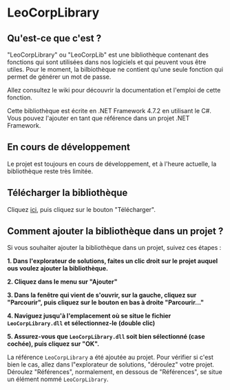 # LeoCorpLibrary
## Qu'est-ce que c'est ?
"LeoCorpLibrary" ou "LeoCorpLib" est une bibliothèque contenant des fonctions qui sont utilisées dans nos logiciels et qui peuvent vous être utiles. Pour le moment, la bilbiothèque ne contient qu'une seule fonction qui permet de générer un mot de passe.

Allez consultez le wiki pour découvrir la documentation et l'emploi de cette fonction.

Cette bibliothèque est écrite en .NET Framework 4.7.2 en utilisant le C#.
Vous pouvez l'ajouter en tant que référence dans un projet .NET Framework.

## En cours de développement
Le projet est toujours en cours de développement, et à l'heure actuelle, la bibliothèque reste très limitée.

## Télécharger la bibliothèque
Cliquez [ici](https://github.com/Leo-Corporation/LeoCorpLibrary/blob/master/LeoCorpLibrary/bin/Release/LeoCorpLibrary.dll), puis cliquez sur le bouton "Télécharger".

## Comment ajouter la bibliothèque dans un projet ?
Si vous souhaiter ajouter la bibliothèque dans un projet, suivez ces étapes :

**1. Dans l'explorateur de solutions, faites un clic droit sur le projet auquel ous voulez ajouter la bibliothèque.**

**2. Cliquez dans le menu sur "Ajouter"**

**3. Dans la fenêtre qui vient de s'ouvrir, sur la gauche, cliquez sur "Parcourir", puis cliquez sur le bouton en bas à droite "Parcourir..."**

**4. Naviguez jusqu'à l'emplacement où se situe le fichier `LeoCorpLibrary.dll` et sélectionnez-le (double clic)**

**5. Assurez-vous que `LeoCorpLibrary.dll` soit bien sélectionné (case cochée), puis cliquez sur "OK".**

La référence `LeoCorpLibrary` a été ajoutée au projet. Pour vérifier si c'est bien le cas, allez dans l"explorateur de solutions, "déroulez" votre projet. Déroulez "Références", normalement, en dessous de "Références", se situe un élément nommé `LeoCorpLibrary`.